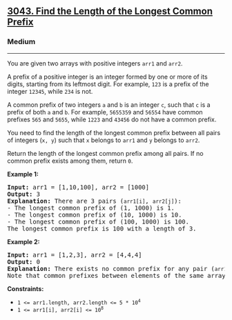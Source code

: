 <h2><a href="https://leetcode.com/problems/find-the-length-of-the-longest-common-prefix">3043. Find the Length of the Longest Common Prefix</a></h2>
<h3>Medium</h3>
<hr>
<p>You are given two arrays with positive integers <code>arr1</code> and <code>arr2</code>.</p>
<p>A prefix of a positive integer is an integer formed by one or more of its digits, starting from its leftmost digit. For example, <code>123</code> is a prefix of the integer <code>12345</code>, while <code>234</code> is not.</p>
<p>A common prefix of two integers <code>a</code> and <code>b</code> is an integer <code>c</code>, such that <code>c</code> is a prefix of both <code>a</code> and <code>b</code>. For example, <code>5655359</code> and <code>56554</code> have common prefixes <code>565</code> and <code>5655</code>, while <code>1223</code> and <code>43456</code> do not have a common prefix.</p>

<p>You need to find the length of the longest common prefix between all pairs of integers (<code>x, y</code>) such that <code>x</code> belongs to <code>arr1</code> and <code>y</code> belongs to <code>arr2</code>.</p>

<p>Return the length of the longest common prefix among all pairs. If no common prefix exists among them, return <code>0</code>.</p>

<p><strong>Example 1:</strong></p>
<pre>
<strong>Input:</strong> arr1 = [1,10,100], arr2 = [1000]
<strong>Output:</strong> 3
<strong>Explanation:</strong> There are 3 pairs (<code>arr1[i]</code>, <code>arr2[j]</code>):
- The longest common prefix of (1, 1000) is 1.
- The longest common prefix of (10, 1000) is 10.
- The longest common prefix of (100, 1000) is 100.
The longest common prefix is 100 with a length of 3.
</pre>

<p><strong>Example 2:</strong></p>
<pre>
<strong>Input:</strong> arr1 = [1,2,3], arr2 = [4,4,4]
<strong>Output:</strong> 0
<strong>Explanation:</strong> There exists no common prefix for any pair (<code>arr1[i]</code>, <code>arr2[j]</code>), hence we return 0.
Note that common prefixes between elements of the same array do not count.
</pre>

<p><strong>Constraints:</strong></p>
<ul>
  <li><code>1 <= arr1.length, arr2.length <= 5 * 10<sup>4</sup></code></li>
  <li><code>1 <= arr1[i], arr2[i] <= 10<sup>8</sup></code></li>
</ul>
